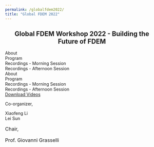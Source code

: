 ```yaml
---
permalink: /globalfdem2022/
title: "Global FDEM 2022"
---
```



<head>
<link rel='stylesheet' id='elementor-frontend-css' href='https://geogroup.utoronto.ca/wp-content/plugins/elementor/assets/css/frontend.min.css?ver=3.15.1' type='text/css' media='all' />
</head>

<section>
    <center><h2 class="elementor-heading-title elementor-size-large">Global FDEM Workshop 2022 - Building the Future of FDEM</h2></center>
</section>

<section>
<div class="elementor-tabs">
    <div class="elementor-tabs-wrapper" role="tablist" >
         <div id="elementor-tab-title-1651" class="elementor-tab-title elementor-tab-desktop-title" aria-selected="true" data-tab="1" role="tab" tabindex="0"     aria-controls="elementor-tab-content-1651" aria-expanded="false">About
    	 </div>
         <div id="elementor-tab-title-1652" class="elementor-tab-title elementor-tab-desktop-title" aria-selected="false" data-tab="2" role="tab" abindex="-1"     aria-controls="elementor-tab-content-1652" aria-expanded="false">Program
    	 </div>
         <div id="elementor-tab-title-1653" class="elementor-tab-title elementor-tab-desktop-title" aria-selected="false" data-tab="3" role="tab" abindex="-1"     aria-controls="elementor-tab-content-1653" aria-expanded="false">Recordings - Morning Session
    	 </div>
         <div id="elementor-tab-title-1654" class="elementor-tab-title elementor-tab-desktop-title" aria-selected="false" data-tab="4" role="tab" abindex="-1"     aria-controls="elementor-tab-content-1654" aria-expanded="false">Recordings - Afternoon Session
    	 </div>
    </div>
	<div class="elementor-tabs-content-wrapper" role="tablist" aria-orientation="vertical">
        <div class="elementor-tab-title elementor-tab-mobile-title" aria-selected="true" data-tab="1" role="tab" tabindex="0" aria-controls="elementor-tab-content-1651" aria-expanded="false">About
		</div>
		    <div id="elementor-tab-content-1651" class="elementor-tab-content elementor-clearfix" data-tab="1" role="tabpanel" aria-labelledby="elementor-tab-title-1651" tabindex="0" hidden="false"><h3><strong>Welcome Message</strong></h3><p>A workshop designed to bring the evolution of the finite-discrete element method (FEDM) from its beginnings to the latest advancements in this space, all while bridging the gap between industry and academia.</p><p>We will be hosting a series of presentations from leading global FDEM experts covering aspects related hydraulic fracturing in unconventional reservoirs, slope stability in mining, blast modeling, tunneling stability, CCUS, and nuclear storage.</p><p style="margin: 0in;"><span style="font-size: 12.0pt;">All workshop presenters and attendees will also have the opportunity to submit a contribution to a featured journal issue on FDEM that will be published on JRMGE in 2023.</span></p><p style="margin: 0in; -webkit-font-smoothing: antialiased; box-sizing: border-box;"><span style="-webkit-font-smoothing: antialiased; box-sizing: border-box;"><span style="font-size: 12.0pt;"><a style="-webkit-font-smoothing: antialiased; box-sizing: border-box;" title="http://www.jrmge.cn/newscontent-4-135.html" href="https://can01.safelinks.protection.outlook.com/?url=http%3A%2F%2Fwww.jrmge.cn%2Fnewscontent-4-135.html&amp;data=05%7C01%7Caly.abdelaziz%40mail.utoronto.ca%7Ce47608b41833443ed14608dada14d7ad%7C78aac2262f034b4d9037b46d56c55210%7C0%7C0%7C638062080756938392%7CUnknown%7CTWFpbGZsb3d8eyJWIjoiMC4wLjAwDAiLCJQIjoiV2luMzIiLCJBTiI6Ik1haWwiLCJXVCI6Mn0%3D%7C3000%7C%7C%7C&amp;sdata=Oh0RH6dhnyvj8FSmseOINJH2s7NA4MDh2plaaDijoKw%3D&amp;reserved=0" target="_blank" rel="noopener">http://www.jrmge.cn/newscontent-4-135.html</a></span></span></p></div>		
		<div class="elementor-tab-title elementor-tab-mobile-title" aria-selected="false" data-tab="2" role="tab" tabindex="-1" aria-controls="elementor-tab-content-1652" aria-expanded="false">Program</div>	
		    <div id="elementor-tab-content-1652" class="elementor-tab-content elementor-clearfix" data-tab="2" role="tabpanel" aria-labelledby="elementor-tab-title-1652" tabindex="0" hidden="hidden">
            <table>
            <tbody>
                 <tr><td width="366">Chair Opening Remarks<strong>Giovanni GRASSELLI &#8211; </strong>University of Toronto</td></tr>
	             <tr><td width="366">FDEM: A Historical Perspective<strong>Antonio MUNJIZA &#8211; </strong>University of Split</td></tr>
	             <tr><td width="366">HOSS Development and Applications<strong>Esteban ROUGIER, Earl KNIGHT &#8211; </strong>Los Alamos National Laboratory</td></tr>
	             <tr><td width="366">Y-HFDEM IDE2D/3D – a unique implementation of the combined finite-discrete element method based on GPGPU parallelisation for                  modelling dynamic fracture of rocks<strong>Hongyuan LIU, Daisuke FUKUDA &#8211; </strong>University of Tasmania, Hokkaido University</td></tr>
	             <tr><td width="366">FDEM GPU Parallel Multiphysics Fracture Analysis Software MultiFracS<strong>Chengzeng YAN &#8211; </strong>China University of                  Geosciences, Wuhan</td></tr>
	             <tr><td width="366">FDEM modelling in rock mechanics – From academia to industry<strong>Omid MAHABADI, Andrea LISJAK &#8211; </strong>Geomechanica</td></                 tr>
	             <tr><td width="366">OpenFDEM: a novel object-oriented FDEM kernel for solving multiscale, multiphase and multiphysics problems in rock                  engineering<strong>Xiaofeng LI &#8211; </strong>University of Toronto</td></tr>
	             <tr><td width="366">Algorithm Aspects of the Combined Finite-Discrete Element Method: An Overview<strong>Zhou (Alex) LEI &#8211; </strong>Los Alamos                  National Laboratory</td></tr>
	             <tr><td width="366">A fully coupled cryogenic thermo-hydro-mechanical (THM) model for frozen medium: theory and implementation in FDEM<strong>Lei SUN &                 #8211; </strong>University of Toronto</td></tr>
	             <tr><td width="366">Large deformation process and combined support methods of soft rock tunnel induced by fragment and swelling under high in-situ                  stresses: an FDEM modelling<strong>Quansheng LIU &#8211; </strong>Wuhan University</td></tr>
	             <tr><td width="366">Chair Closing Remarks<strong>Giovanni GRASSELLI &#8211; </strong>University of Toronto</td></tr>
            </tbody>
            </table>
            <h4 align="center"><a href="https://geogroup.utoronto.ca/wp-content/uploads/2023-Agenda-of-FDEM-2023-University-of-Toronto_V01.pdf" target="_blank" rel="noopener">Download the program and the bios of the speakers here.</a></h4>
            </div>
        <div class="elementor-tab-title elementor-tab-mobile-title" aria-selected="false" data-tab="3" role="tab" tabindex="-1" aria-controls="elementor-tab-content-1653" aria-expanded="false">Recordings - Morning Session</div>
            <div id="elementor-tab-content-1653" class="elementor-tab-content elementor-clearfix" data-tab="3" role="tabpanel"      aria-labelledby="elementor-tab-title-1653" tabindex="0" hidden="hidden">
            <center><strong>Giovanni GRASSELLI</strong> &#8211; Chair Opening Remarks</center><iframe title="Giovanni 
            GRASSELLI" src="https://www.youtube.com/embed/tHHP09UyaRU" width="560" height="315" frameborder="0" 
            allowfullscreen="allowfullscreen"></iframe><br><br>
            <center><strong>Antonio MUNJIZA</strong> &#8211; FDEM: A Historical Perspective</center><iframe loading="lazy" 
            title="Antonio MUNJIZA" src="https://www.youtube.com/embed/rw-Hgv9uxyk" width="560" height="315" frameborder="0" 
            allowfullscreen="allowfullscreen"></iframe><br><br>
            <center><strong>Esteban ROUGIER</strong> &#8211; HOSS Development and Applications</center><iframe loading="lazy" 
            title="Esteban ROUGIER" src="https://www.youtubecom/embed/iRid9M1WCyU" width="560" height="315" frameborder="0" 
            allowfullscreen="allowfullscreen"></iframe><br><br>
            <center><strong>Hongyuan LIU</strong> &#8211; Y-HFDEM IDE2D/3D – a unique implementation of the combined 
            finite-discrete element method based on GPGPU parallelisation for modelling dynamic fracture of rocks</
            center><iframe loading="lazy" title="Hongyuan LIU" src="https://www.youtube.com/embed/KpS_FGKi6jg" width="560" 
            height="315" frameborder="0" allowfullscreen="allowfullscreen"></iframe><br><br>
            <center><strong>Chengzeng YAN</strong> &#8211; FDEM GPU Parallel Multiphysics Fracture Analysis Software 
            MultiFracS</center><iframe loading="lazy" title="Chengzeng YAN" src="https://www.youtube.com/embed/S-zG5VqtN4U" 
            width="560" height="315" frameborder="0" allowfullscreen="allowfullscreen"></iframe><br><br>
            <center><strong>Omid MAHABADI</strong> &#8211; FDEM modelling in rock mechanics – From academia to industry</
            center><iframe loading="lazy" title="Omid MAHABADI" src="https://www.youtube.com/embed/rkJS5JF9-ZM" width="560" 
            height="315" frameborder="0" allowfullscreen="allowfullscreen"></iframe>   </div>
        <div class="elementor-tab-title elementor-tab-mobile-title" aria-selected="false" data-tab="4" role="tab" tabindex="-1" aria-controls="elementor-tab-content-1654" aria-expanded="false">Recordings - Afternoon Session</div>
            <div id="elementor-tab-content-1654" class="elementor-tab-content elementor-clearfix" data-tab="4" role="tabpanel" 
            aria-labelledby="elementor-tab-title-1654" tabindex="0" hidden="hidden">
            <center><strong>Xiaofeng LI</strong> &#8211; OpenFDEM: a novel object-oriented FDEM kernel for solving multiscale, 
            multiphase and multiphysics problems in rock engineering</center><iframe loading="lazy" title="Xiaofeng LI" 
            src="https://www.youtube.com/embed/ExK0msz5Nn4" width="560" height="315" frameborder="0" 
            allowfullscreen="allowfullscreen"></iframe><br><br>
            <center><strong>Zhou (Alex) LEI</strong> &#8211; Algorithm Aspects of the Combined Finite-Discrete Element Method: 
            An Overview</center><iframe loading="lazy" title="Zhou (Alex) LEI" src="https://www.youtube.com/embed/ie-fxV0ZRSs" 
            width="560" height="315" frameborder="0" allowfullscreen="allowfullscreen"></iframe><br><br>
            <center><strong>Lei Sun</strong> &#8211; A fully coupled cryogenic thermo-hydro-mechanical (THM) model for frozen 
            medium: theory and implementation in FDEM</center><iframe loading="lazy" title="Lei SUN" src="https://www.youtube.
            com/embed/Y36dGBa75oo" width="560" height="315" frameborder="0" allowfullscreen="allowfullscreen"></iframe><br><br>
            <center><strong>Quansheng LIU</strong> &#8211; Large deformation process and combined support methods of soft rock 
            tunnel induced by fragment and swelling under high in-situ stresses: an FDEM modelling</center><iframe 
            loading="lazy" title="Quansheng LIU" src="https://www.youtube.com/embed/OixSjclumcY" width="560" height="315" 
            frameborder="0" allowfullscreen="allowfullscreen"></iframe></div>
    </div>
</div>
</section>

<section class="has_eae_slider elementor-section elementor-top-section elementor-element elementor-element-84d8785 elementor-section-boxed 
elementor-section-height-default elementor-section-height-default" data-id="84d8785" data-element_type="section">
	<div class="elementor-container elementor-column-gap-default">
	    <div class="has_eae_slider elementor-column elementor-col-33 elementor-top-column elementor-element elementor-element-28434d5" 
data-id="28434d5" data-element_type="column">
            <div class="elementor-widget-wrap elementor-element-populated">
				<div class="elementor-element elementor-element-515947d elementor-align-center elementor-widget elementor-widget-button" 
data-id="515947d" data-element_type="widget" data-widget_type="button.default">
                    <div class="elementor-widget-container">
	                    <div class="elementor-button-wrapper">
						<a class="elementor-button elementor-button-link elementor-size-lg" href="https://geogroup.utoronto.ca/global-fdem-2022/
global-fdem-2022-download-page">
						 <span class="elementor-button-content-wrapper"><span class="elementor-button-text">Download Videos</span></span>
						</a>
                        </div>
                    </div>
                </div>
	        </div>
        </div>
        <div class="has_eae_slider elementor-column elementor-col-33 elementor-top-column elementor-element elementor-element-ec0bde8" 
data-id="ec0bde8" data-element_type="column">
            <div class="elementor-widget-wrap elementor-element-populated">
			    <div class="elementor-element elementor-element-2f060af elementor-widget elementor-widget-text-editor" data-id="2f060af" 
data-element_type="widget" widget_type="text-editor.default">
                    <div class="elementor-widget-container">
			         <p>Co-organizer,</p><p>Xiaofeng Li<br />Lei Sun</p>						
			     	</div>
                </div>
	        </div>
        </div>
         <div class="has_eae_slider elementor-column elementor-col-33 elementor-top-column elementor-element elementor-element-896af1f" 
data-id="896af1f" data-element_type="column">
            <div class="elementor-widget-wrap elementor-element-populated">
		    	<div class="elementor-element elementor-element-4c29d57 elementor-widget elementor-widget-text-editor" data-id="4c29d57" 
data-element_type="widget" data-widget_type="text-editor.default">
                    <div class="elementor-widget-container">
			         <p style="font-size: 16.184px;" align="left">Chair,</p><p style="font-size: 16.184px;">Prof. Giovanni Grasselli</p>		
                    </div>
                </div>
	        </div>
        </div>
    </div>
</section>